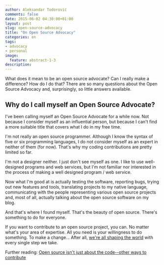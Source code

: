```yaml
---
author: Aleksandar Todorović
comments: false
date: 2015-06-02 04:30:00+01:00
layout: post
slug: open-source-advocacy
title: "On Open Source Advocacy"
categories: en
tags:
- advocacy
- personal
image:
  feature: abstract-1-3
description:
---
```


What does it mean to be an open source advocate? Can I really make a difference? How do I do that? There are so many questions about the Open Source Advocacy and, surprisingly, so little answers available.

## Why do I call myself an Open Source Advocate?

I've been calling myself an Open Source Advocate for a while now. Not because I consider myself as an influential person, but because I can't find a more suitable title that covers what I do in my free time.

I'm not really an open source programmer. Although I know the syntax of five or six programming languages, I do not consider myself as an expert in neither of them (for now). That's why my coding contributions are pretty limited so far.

I'm not a designer neither. I just don't see myself as one. I like to use well-designed programs and web services, but I'm not familiar nor interested in the process of making a well designed program / web service.

Now what I'm good at is actually testing the software, reporting bugs, trying out new features and tools, translating projects to my native language, communicating with the people representing various open source projects and, most of all, actually talking about the open source software on my blog.

And that's where I found myself. That's the beauty of open source. There's something to do for everyone.

If you want to contribute to an open source project, you can. No matter what's your area of expertise. All you need is your willingness to do something. To make a change... After all, [we're all shaping the world](https://r3bl.github.io/en/every-one-of-us-changes-the-world-in-one-way-or-another/) with every single step we take.

Further reading: [Open source isn't just about the code--other ways to contribute](http://opensource.com/business/14/12/8-ways-contribute-open-source-without-writing-code)
